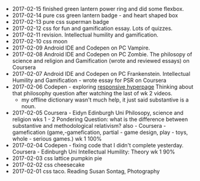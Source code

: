 * 2017-02-15 finished green lantern power ring and did some flexbox.
* 2017-02-14 pure css green lantern badge - and heart shaped box
* 2017-02-13 pure css superman badge
* 2017-02-12 css for fun and gamification essay. Lots of quizzes.
* 2017-02-11 revision. Intellectual humility and gamification.
* 2017-02-10 css moon
* 2017-02-09 Android IDE and Codepen on PC Vampire.
* 2017-02-08 Android IDE and Codepen on PC Zombie.  The philosopy of science and religion and Gamification (wrote and reviewed essays) on Coursera
* 2017-02-07 Android IDE and Codepen on PC Frankenstein.  Intellectual Humility and Gamification - wrote essay for PSR on Coursera
* 2017-02-06 Codepen - exploring [responsive hyperpage](http://codepen.io/gipsi/pen/VmzPJg)
  Thinking about that philosophy question after watching the last of wk 2 videos. 
  - my offline dictionary wasn't much help, it just said substantive is a noun.
* 2017-02-05 Coursera - Eidyn Edinburgh Uni Philosopy, science and religion wks 1 - 2
  Pondering Question: what is the difference between substantive and methodological relativism?
  also - Coursera - gamefication (game,-gamefication, partial - game design, play - toys, whole - serious games.) wk 1 100%
* 2017-02-04 Codepen - fixing code that I didn't complete yesterday.
  Coursera - Edinburgh Uni Intellectual Humility: Theory wk 1 90%
* 2017-02-03 css lattice pumpkin pie
* 2017-02-02 css cheesecake
* 2017-02-01 css taco. Reading Susan Sontag, Photography
